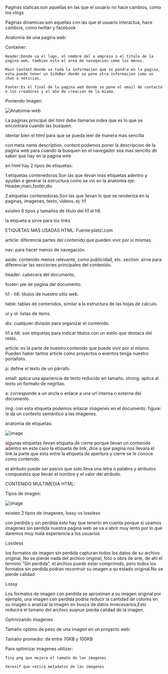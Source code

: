 Paginas staticas:son aquellas en las que el usuario no hace cambios, como los vlogs

Paginas dinamicas:son aquellas con las que el usuario interactua, hace cambios, como twitter y facebook

Anatomia de una pagina web:

Container:

    Header:Donde va el logo, el nombre del a empresa o el titulo de la pagina web, tambien esta el area de navegacion como los menus.
    
    Main Content:Donde va toda la informacion que se pondra en la pagina, esta puede tener un SideBar donde se pone otra informacion como un chat o noticias.
    
    Footer:Es el final de la pagina web donde se pone el email de contacto o los creadores y el año de creacion de la misma.

Poniendo imagen:

![Anatomia-web](https://user-images.githubusercontent.com/101487602/159049844-e889270e-4638-4ed0-bf8c-2ad850082e8f.PNG)

La paginas principal del html debe llamarse index que es lo que se encontrara cuando las busquen.

identar bien el html para que se pueda leer de manera mas sencilla

con meta name description, content podemos poner la descripcion de la pagina web para cuando la busquen en el navegador sea mas sencillo de saber que hay en la pagina web

en html hay 2 tipos de etiquetas:

1.etiquetas contenedoras:Son las que llevan mas etiquetas adentro y ayudan a generar la estructura como se vio en la anatomia eje: Header,main,footer,div

2.etiquetas contenedoras:Son las que llevan lo que se renderiza en la paginas, imagenes, texto, videos. ej: h1

existen 6 tipos y tamaños de titulo del h1 al h6

la etiqueta a sirve para los links

ETIQUETAS MAS USADAS HTML:
Fuente:platzi.com

article: diferencia partes del contenido que pueden vivir por sí mismas.

nav: para hacer menús de navegación.

aside: contenido menos relevante, como publicidad, etc.
section: sirve para diferenciar las secciones principales del contenido.

header: cabecera del documento.

footer: pie de página del documento.

h1 - h6: títulos de nuestro sitio web.

table: tablas de contenidos, similar a la estructura de las hojas de calculo.

ul y ol: listas de items.

div: cualquier división para organizar el contenido.

h1 a h6: son etiquetas para indicar títulos con un estilo que destaca del resto.

article: es la parte de nuestro contenido que puede vivir por sí mismo. Pueden haber tantos artícle como proyectos o eventos tenga nuestro portafolio.

p: define el texto de un párrafo.

small: aplica una apariencia de texto reducido en tamaño.
strong: aplica al texto un formato de negritas.

a: corresponde a un ancla o enlace a una url interna o externa del documento.

img: con esta etiqueta podemos enlazar imágenes en el documento.
figure: le da un contexto semántico a las imágenes.

anatomia de etiquetas: 

![image](https://user-images.githubusercontent.com/101487602/159069392-ae4de200-d369-4126-bc03-0d3de1f75794.png)

algunas etiquetas llevan etiqueta de cierre porque llevan un contenido adentro en este caso la etiqueta de link, dice a que pagina nos llevara el link.la parte que esta entre la etiqueta de apertura y cierre se le conoce como contenido.

el atributo puede ser pasivo que solo lleva una letra o palabra y atributos compuestos que llevan el nombre y el valor del atributo.

CONTENIDO MULTIMEDIA HTML:

Tipos de imagen:

![image](https://user-images.githubusercontent.com/101487602/159071513-bd68758c-fe44-4382-b795-3368ea92252e.png)



existen 2 tipos de imagenes, lossy vs lossless

con perdida y sin perdida esto hay que tenerlo en cuenta porque si usamos imagenes sin perdida nuestra pagina web se va a abrir muy lento por lo que daremos muy mala experiencia a los usuarios

Lossless

los formatos de imagen sin perdida capturan todos los datos de su archivo original, No se pierde nada del archivo original, foto o obra de arte, de ahi el termino "Sin perdida". el archivo puede estar comprimido, pero todos los formatos sin perdida podran recontruir su imagen a su estado original.No se pierde calidad

Lossy

Los formatos de imagen con perdida se aproximan a su imagen original por ejemplo, una imagen con perdida podria reducir la cantidad de colores en su imagen o analizar la imagen en busca de datos innecesarios,Esto reducira el tamano del archivo auqnue pierda calidad de la imagen.


Optimizando imagenes

Tamaño optimo de peso de una imagen en un proyecto web:

Tamaño promedio: de entre 70KB y 100KB

Para optimizar imagenes utilizar:

    Tiny png que mejora el tamaño de las imagenes

    Verexif que retira metadatos de las imagenes
